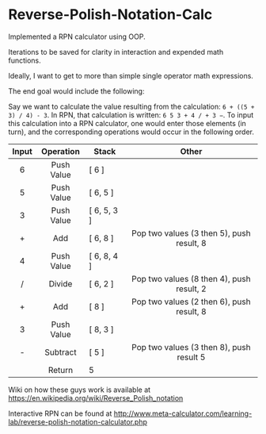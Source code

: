 # Reverse-Polish-Notation-Calc
Implemented a RPN calculator using OOP. 

Iterations to be saved for clarity in interaction and expended math functions. 

Ideally, I want to get to more than simple single operator math expressions.

The end goal would include the following:

Say we want to calculate the value resulting from the calculation: `6 + ((5 + 3) / 4) - 3`. In RPN, that calculation is written: `6 5 3 + 4 / + 3 −`. To input this calculation into a RPN calculator, one would enter those elements (in turn), and the corresponding operations would occur in the following order.


| Input |  Operation   |    Stack    |                   Other                   |
|:-----:|:------------:| ----------- |:-----------------------------------------:|
|   6   |  Push Value  | [ 6 ]       |                                           |
|   5   |  Push Value  | [ 6, 5 ]    |                                           |
|   3   |  Push Value  | [ 6, 5, 3 ] |                                           |
|   +   |     Add      | [ 6, 8 ]    | Pop two values (3 then 5), push result, 8 |
|   4   |  Push Value  | [ 6, 8, 4 ] |                                           |
|   /   |    Divide    | [ 6, 2 ]    | Pop two values (8 then 4), push result, 2 |
|   +   |     Add      | [ 8 ]       | Pop two values (2 then 6), push result, 8 |
|   3   |  Push Value  | [ 8, 3 ]    |                                           |
|   -   |   Subtract   | [ 5 ]       | Pop two values (3 then 8), push result  5 |
|       |    Return    |   5         |                                           |


Wiki on how these guys work is available at https://en.wikipedia.org/wiki/Reverse_Polish_notation

Interactive RPN can be found at http://www.meta-calculator.com/learning-lab/reverse-polish-notation-calculator.php
